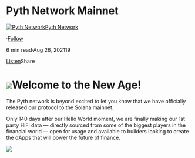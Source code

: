 Pyth Network Mainnet
====================

[![Pyth Network](https://miro.medium.com/v2/resize:fill:88:88/1*rdK3rHcWpkge6BRQRIwBjA.jpeg)](/?source=post_page-----a3d45d2c0f58--------------------------------)[Pyth Network](/?source=post_page-----a3d45d2c0f58--------------------------------)

·[Follow](https://medium.com/m/signin?actionUrl=https%3A%2F%2Fmedium.com%2F_%2Fsubscribe%2Fuser%2Ff55fccc0ad62&operation=register&redirect=https%3A%2F%2Fpythnetwork.medium.com%2Fthe-pyth-network-mainnet-a3d45d2c0f58&user=Pyth+Network&userId=f55fccc0ad62&source=post_page-f55fccc0ad62----a3d45d2c0f58---------------------post_header-----------)

6 min read·Aug 26, 202119

[Listen](https://medium.com/m/signin?actionUrl=https%3A%2F%2Fmedium.com%2Fplans%3Fdimension%3Dpost_audio_button%26postId%3Da3d45d2c0f58&operation=register&redirect=https%3A%2F%2Fpythnetwork.medium.com%2Fthe-pyth-network-mainnet-a3d45d2c0f58&source=-----a3d45d2c0f58---------------------post_audio_button-----------)Share

![](https://miro.medium.com/v2/resize:fit:1326/1*Za_f0mbS6jpqi1sagzO65g.jpeg)**Welcome to the New Age!**
===========================

The Pyth network is beyond excited to let you know that we have officially released our protocol to the Solana mainnet.

Only 140 days after our Hello World moment, we are finally making our 1st party HiFi data — directly sourced from some of the biggest players in the financial world — open for usage and available to builders looking to create the dApps that will power the future of finance.

![](https://miro.medium.com/v2/resize:fit:1400/1*h63fb9YXYF90greHxWa4Aw.png)